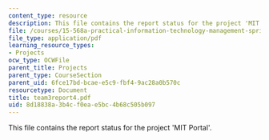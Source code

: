 ```yaml
---
content_type: resource
description: This file contains the report status for the project 'MIT Portal'.
file: /courses/15-568a-practical-information-technology-management-spring-2005/8d18838a3b4cf0eae5bc4b68c505b097_team3report4.pdf
file_type: application/pdf
learning_resource_types:
- Projects
ocw_type: OCWFile
parent_title: Projects
parent_type: CourseSection
parent_uid: 6fce17bd-bcae-e5c9-fbf4-9ac28a0b570c
resourcetype: Document
title: team3report4.pdf
uid: 8d18838a-3b4c-f0ea-e5bc-4b68c505b097
---
```

This file contains the report status for the project 'MIT Portal'.

